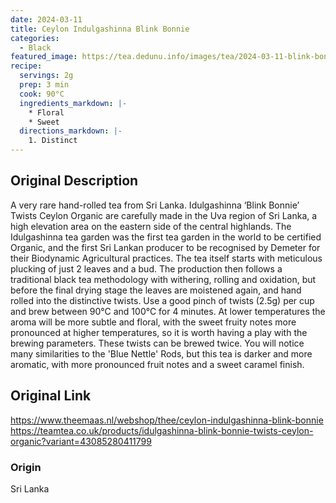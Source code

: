 ```yaml
---
date: 2024-03-11
title: Ceylon Indulgashinna Blink Bonnie
categories:
  - Black
featured_image: https://tea.dedunu.info/images/tea/2024-03-11-blink-bonnie-1.jpg
recipe:
  servings: 2g
  prep: 3 min
  cook: 90°C
  ingredients_markdown: |-
    * Floral
    * Sweet
  directions_markdown: |-
    1. Distinct
---
```


## Original Description

A very rare hand-rolled tea from Sri Lanka. Idulgashinna ‘Blink Bonnie’ Twists Ceylon Organic are carefully made in the Uva region of Sri Lanka, a high elevation area on the eastern side of the central highlands. The Idulgashinna tea garden was the first tea garden in the world to be certified Organic, and the first Sri Lankan producer to be recognised by Demeter for their Biodynamic Agricultural practices. The tea itself starts with meticulous plucking of just 2 leaves and a bud. The production then follows a traditional black tea methodology with withering, rolling and oxidation, but before the final drying stage the leaves are moistened again, and hand rolled into the distinctive twists. Use a good pinch of twists (2.5g) per cup and brew between 90°C and 100°C for 4 minutes. At lower temperatures the aroma will be more subtle and floral, with the sweet fruity notes more pronounced at higher temperatures, so it is worth having a play with the brewing parameters. These twists can be brewed twice. You will notice many similarities to the 'Blue Nettle' Rods, but this tea is darker and more aromatic, with more pronounced fruit notes and a sweet caramel finish.

## Original Link

<https://www.theemaas.nl/webshop/thee/ceylon-indulgashinna-blink-bonnie>
<https://teamtea.co.uk/products/idulgashinna-blink-bonnie-twists-ceylon-organic?variant=43085280411799>

### Origin

Sri Lanka

